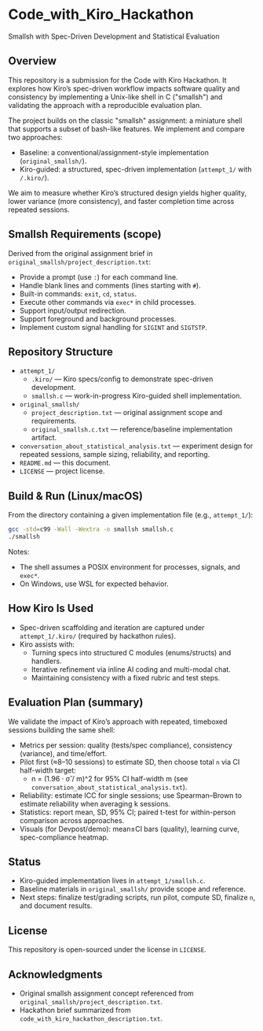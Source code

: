 # Code_with_Kiro_Hackathon
Smallsh with Spec-Driven Development and Statistical Evaluation

## Overview
This repository is a submission for the Code with Kiro Hackathon. It explores how Kiro’s spec-driven workflow impacts software quality and consistency by implementing a Unix-like shell in C ("smallsh") and validating the approach with a reproducible evaluation plan.

The project builds on the classic "smallsh" assignment: a miniature shell that supports a subset of bash-like features. We implement and compare two approaches:

- Baseline: a conventional/assignment-style implementation (`original_smallsh/`).
- Kiro-guided: a structured, spec-driven implementation (`attempt_1/` with `/.kiro/`).

We aim to measure whether Kiro’s structured design yields higher quality, lower variance (more consistency), and faster completion time across repeated sessions.

## Smallsh Requirements (scope)
Derived from the original assignment brief in `original_smallsh/project_description.txt`:

- Provide a prompt (use `:`) for each command line.
- Handle blank lines and comments (lines starting with `#`).
- Built-in commands: `exit`, `cd`, `status`.
- Execute other commands via `exec*` in child processes.
- Support input/output redirection.
- Support foreground and background processes.
- Implement custom signal handling for `SIGINT` and `SIGTSTP`.

## Repository Structure
- `attempt_1/`
  - `.kiro/` — Kiro specs/config to demonstrate spec-driven development.
  - `smallsh.c` — work-in-progress Kiro-guided shell implementation.
- `original_smallsh/`
  - `project_description.txt` — original assignment scope and requirements.
  - `original_smallsh.c.txt` — reference/baseline implementation artifact.
- `conversation_about_statistical_analysis.txt` — experiment design for repeated sessions, sample sizing, reliability, and reporting.
- `README.md` — this document.
- `LICENSE` — project license.

## Build & Run (Linux/macOS)
From the directory containing a given implementation file (e.g., `attempt_1/`):

```bash
gcc -std=c99 -Wall -Wextra -o smallsh smallsh.c
./smallsh
```

Notes:
- The shell assumes a POSIX environment for processes, signals, and `exec*`.
- On Windows, use WSL for expected behavior.

## How Kiro Is Used
- Spec-driven scaffolding and iteration are captured under `attempt_1/.kiro/` (required by hackathon rules).
- Kiro assists with:
  - Turning specs into structured C modules (enums/structs) and handlers.
  - Iterative refinement via inline AI coding and multi-modal chat.
  - Maintaining consistency with a fixed rubric and test steps.

## Evaluation Plan (summary)
We validate the impact of Kiro’s approach with repeated, timeboxed sessions building the same shell:

- Metrics per session: quality (tests/spec compliance), consistency (variance), and time/effort.
- Pilot first (≈8–10 sessions) to estimate SD, then choose total `n` via CI half-width target:
  - n = (1.96 · σ̂ / m)^2 for 95% CI half-width m (see `conversation_about_statistical_analysis.txt`).
- Reliability: estimate ICC for single sessions; use Spearman–Brown to estimate reliability when averaging k sessions.
- Statistics: report mean, SD, 95% CI; paired t-test for within-person comparison across approaches.
- Visuals (for Devpost/demo): mean±CI bars (quality), learning curve, spec-compliance heatmap.

## Status
- Kiro-guided implementation lives in `attempt_1/smallsh.c`.
- Baseline materials in `original_smallsh/` provide scope and reference.
- Next steps: finalize test/grading scripts, run pilot, compute SD, finalize `n`, and document results.

## License
This repository is open-sourced under the license in `LICENSE`.

## Acknowledgments
- Original smallsh assignment concept referenced from `original_smallsh/project_description.txt`.
- Hackathon brief summarized from `code_with_kiro_hackathon_description.txt`.
